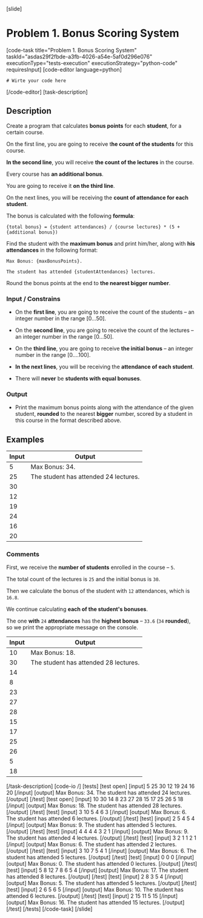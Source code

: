 [slide]
# Problem 1. Bonus Scoring System
[code-task title="Problem 1. Bonus Scoring System" taskId="asdas29f2fbde-a3fb-4026-a54e-5af0d296e076" executionType="tests-execution" executionStrategy="python-code" requiresInput]
[code-editor language=python]
```
# Wirte your code here
```
[/code-editor]
[task-description]

## Description

Create a program that calculates **bonus points** for each **student**, for a certain course.

On the first line, you are going to receive t**he count of the students** for this course.

**In the second line**, you will receive **the count of the lectures** in the course.

Every course has **an additional bonus**.

You are going to receive it **on the third line**.

On the next lines, you will be receiving the **count of attendance for each student**.

The bonus is calculated with the following **formula**:

`{total bonus} = {student attendances} / {course lectures} * (5 + {additional bonus})`

Find the student with the **maximum bonus** and print him/her, along with **his attendances** in the following format:

`Max Bonus: {maxBonusPoints}.`

`The student has attended {studentAttendances} lectures.`

Round the bonus points at the end to **the nearest bigger number**.

### Input \/ Constrains

- On the **first line**, you are going to receive the count of the students – an integer number in the range \[0…50\].

- On the **second line**, you are going to receive the count of the lectures – an integer number in the range \[0...50\].

- On the **third line**, you are going to receive **the initial bonus** – an integer number in the range \[0….100\].

- **In the next lines**, you will be receiving the **attendance of each student**.

- There will **never** be **students with equal bonuses**.

### Output

- Print the maximum bonus points along with the attendance of the given student, **rounded** to the nearest **bigger** number, scored by a student in this course in the format described above.

## Examples
| **Input** | **Output** |
| --- | --- |
| 5 | Max Bonus: 34. |
| 25 | The student has attended 24 lectures. |
| 30 |  |
| 12 |  |
| 19 |  |
| 24 |  |
| 16 |  |
| 20 |  |

### Comments

First, we receive the **number of students** enrolled in the course – `5`.

The total count of the lectures is `25` and the initial bonus is `30`.

Then we calculate the bonus of the student with `12` attendances, which is `16.8`.

We continue calculating **each of the student's bonuses**. 

The one **with** `24` **attendances** has the **highest bonus** – `33.6` (`34` **rounded**), so we print the appropriate message on the console.

| **Input** | **Output** |
| --- | --- |
| 10 | Max Bonus: 18. |
| 30 | The student has attended 28 lectures. |
| 14 |  |
| 8 |  |
| 23 |  |
| 27 |  |
| 28 |  |
| 15 |  |
| 17 |  |
| 25 |  |
| 26 |  |
| 5 |  |
| 18 |  |


[/task-description]
[code-io /]
[tests]
[test open]
[input]
5
25
30
12
19
24
16
20
[/input]
[output]
Max Bonus: 34.
The student has attended 24 lectures.
[/output]
[/test]
[test open]
[input]
10
30
14
8
23
27
28
15
17
25
26
5
18
[/input]
[output]
Max Bonus: 18.
The student has attended 28 lectures.
[/output]
[/test]
[test]
[input]
3
10
5
4
6
3
[/input]
[output]
Max Bonus: 6.
The student has attended 6 lectures.
[/output]
[/test]
[test]
[input]
2
5
4
5
4
[/input]
[output]
Max Bonus: 9.
The student has attended 5 lectures.
[/output]
[/test]
[test]
[input]
4
4
4
4
3
2
1
[/input]
[output]
Max Bonus: 9.
The student has attended 4 lectures.
[/output]
[/test]
[test]
[input]
3
2
1
1
2
1
[/input]
[output]
Max Bonus: 6.
The student has attended 2 lectures.
[/output]
[/test]
[test]
[input]
3
10
7
5
4
1
[/input]
[output]
Max Bonus: 6.
The student has attended 5 lectures.
[/output]
[/test]
[test]
[input]
0
0
0
[/input]
[output]
Max Bonus: 0.
The student has attended 0 lectures.
[/output]
[/test]
[test]
[input]
5
8
12
7
8
6
5
4
[/input]
[output]
Max Bonus: 17.
The student has attended 8 lectures.
[/output]
[/test]
[test]
[input]
2
8
3
5
4
[/input]
[output]
Max Bonus: 5.
The student has attended 5 lectures.
[/output]
[/test]
[test]
[input]
2
6
5
6
5
[/input]
[output]
Max Bonus: 10.
The student has attended 6 lectures.
[/output]
[/test]
[test]
[input]
2
15
11
5
15
[/input]
[output]
Max Bonus: 16.
The student has attended 15 lectures.
[/output]
[/test]
[/tests]
[/code-task]
[/slide]